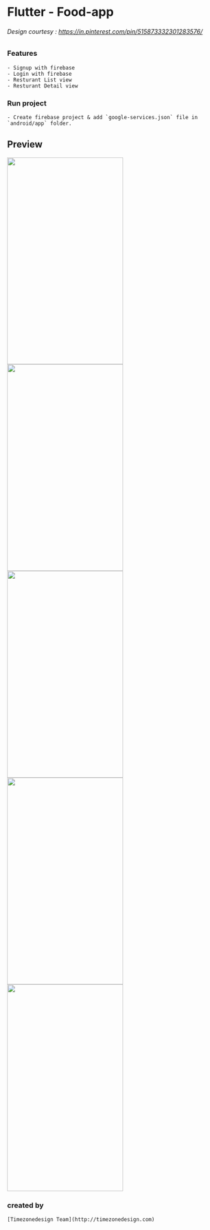 # Flutter - Food-app
###### Design courtesy : https://in.pinterest.com/pin/515873332301283576/


### Features
    - Signup with firebase
    - Login with firebase
    - Resturant List view
    - Resturant Detail view


### Run project
    - Create firebase project & add `google-services.json` file in `android/app` folder.


## Preview

<img src="pictures/Screenshot%202018-12-29%20at%203.43.49%20PM.png" width="270em" height="480em" ><img src="pictures/Screenshot%202018-12-29%20at%203.43.59%20PM.png" width="270em" height="480em" ><img src="pictures/Screenshot%202018-12-29%20at%203.44.14%20PM.png" width="270em" height="480em"><img src="pictures/Screenshot%202019-08-16%20at%205.45.45%20PM.png" width="270em" height="480em"><img src="pictures/Screenshot 2019-08-20 at 5.32.14 PM.png" width="270em" height="480em">

### created by 
    [Timezonedesign Team](http://timezonedesign.com)
